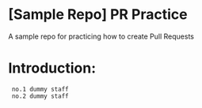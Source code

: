 # [Sample Repo] PR Practice
A sample repo for practicing how to create Pull Requests

# Introduction:
     no.1 dummy staff
     no.2 dummy staff
     
     
     
